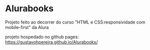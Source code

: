 # Alurabooks
Projeto feito ao decorrer do curso "HTML e CSS:responsividade com mobile-first" da Alura

projeto hospedado no github pages: https://gustavohpereira.github.io/Alurabooks/
